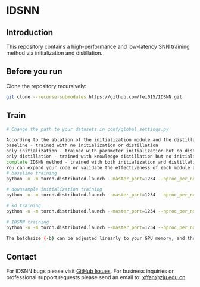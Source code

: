 # IDSNN
## Introduction
This repository contains a high-performance and low-latency SNN training method via initialization and distillation.
## Before you run
Clone the repository recursively:
```bash
git clone --recurse-submodules https://github.com/fei015/IDSNN.git
```
## Train
```bash
# Change the path to your datasets in conf/global_settings.py

According to the ablation of the initialization module and the distillation module, there are four training methods:
baseline - trained with no initialization or distillation
only initialization - trained with parameter initialization but no distillation
only distillation - trained with knowledge distillation but no initialization
complete IDSNN method - trained with both initialization and distillation
You can expand your code or validate the effectiveness of each module as needed by selecting different modules.
# baseline training
python -u -m torch.distributed.launch --master_port=1234 --nproc_per_node=4 train_baseline.py -net Sresnet18 -dataset cifar100 -b 64 -lr 0.05

# downsample initialization training
python -u -m torch.distributed.launch --master_port=1234 --nproc_per_node=4 train_ds.py -net Sresnet18 -dataset cifar100 -b 64 -lr 0.05 

# kd training
python -u -m torch.distributed.launch --master_port=1234 --nproc_per_node=4 train_kd.py -net Sresnet18 -dataset cifar100 -teacher_net resnet34 -b 64 -lr 0.05 

# IDSNN training
python -u -m torch.distributed.launch --master_port=1234 --nproc_per_node=4 train_kd_ds.py -net Sresnet18 -teacher_net resnet34 -dataset cifar100 -b 64 -lr 0.05

The batchsize (-b) can be adjusted linearly to your GPU memory, and the learning rate should be adjusted accordingly.
```
## Contact 

For IDSNN bugs please visit [GitHub Issues](https://github.com/fei015/IDSNN/issues). For business inquiries or professional support requests please send an email to: xffan@zju.edu.cn

